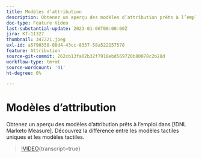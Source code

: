 ```yaml
---
title: Modèles d’attribution
description: Obtenez un aperçu des modèles d’attribution prêts à l’emploi  [!DNL Marketo Measure] . Découvrez la différence entre les modèles tactiles uniques et les modèles tactiles.
doc-type: Feature Video
last-substantial-update: 2023-01-06T00:00:00Z
jira: KT-11327
thumbnail: 347221.jpeg
exl-id: a5790358-80d4-43cc-8337-58a522157578
feature: Attribution
source-git-commit: 262cb13fa02b32f7918ebd569720b80078c2b28d
workflow-type: tm+mt
source-wordcount: '41'
ht-degree: 0%

---
```


# Modèles d’attribution

Obtenez un aperçu des modèles d’attribution prêts à l’emploi dans [!DNL Marketo Measure]. Découvrez la différence entre les modèles tactiles uniques et les modèles tactiles.

>[!VIDEO](https://video.tv.adobe.com/v/3421788/?learn=on&captions=fre_fr){transcript=true}
